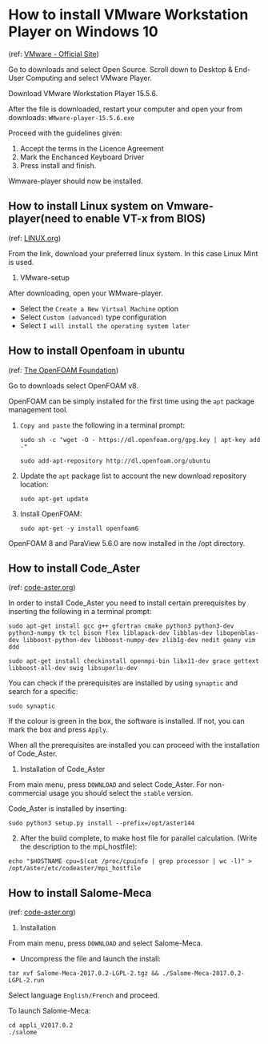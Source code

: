 # How to install VMware Workstation Player on Windows 10

(ref: [VMware - Official Site](https://www.vmware.com))

Go to downloads and select Open Source. Scroll down to Desktop & End-User Computing and select VMware Player.

Download VMware Workstation Player 15.5.6.

After the file is downloaded, restart your computer and open your from downloads:
    ```
    WMware-player-15.5.6.exe
    ```

Proceed with the guidelines given:

1. Accept the terms in the Licence Agreement
2. Mark the Enchanced Keyboard Driver
3. Press install and finish.


Wmware-player should now be installed.


## How to install Linux system on Vmware-player(need to enable VT-x from BIOS)

(ref: [LINUX.org](https://www.linux.org/pages/download/))

From the link, download your preferred linux system. In this case Linux Mint is used. 

1. VMware-setup

After downloading, open your WMware-player. 
* Select the `Create a New Virtual Machine` option
* Select `Custom (advanced)` type configuration
* Select `I will install the operating system later`




## How to install Openfoam in ubuntu

(ref: [The OpenFOAM Foundation](http:www.openfoam.org))

Go to downloads select OpenFOAM v8.

OpenFOAM can be simply installed for the first time using the `apt` package management tool. 

1. `Copy and paste` the following in a terminal prompt:

    ```
    sudo sh -c "wget -O - https://dl.openfoam.org/gpg.key | apt-key add -"

    sudo add-apt-repository http://dl.openfoam.org/ubuntu
    ```

2. Update the `apt` package list to account the new download repository location:
    ```
    sudo apt-get update
    ```
3. Install OpenFOAM:
    ```
    sudo apt-get -y install openfoam6

    ```

OpenFOAM 8 and ParaView 5.6.0 are now installed in the /opt directory.

## How to install Code_Aster

(ref: [code-aster.org](https://www.code-aster.org/spip.php?rubrique2))

In order to install Code_Aster you need to install certain prerequisites by inserting the following in a terminal prompt:
```shell
sudo apt-get install gcc g++ gfortran cmake python3 python3-dev python3-numpy tk tcl bison flex liblapack-dev libblas-dev libopenblas-dev libboost-python-dev libboost-numpy-dev zlib1g-dev nedit geany vim ddd
    
sudo apt-get install checkinstall openmpi-bin libx11-dev grace gettext libboost-all-dev swig libsuperlu-dev
```

You can check if the prerequisites are installed by using `synaptic` and search for a specific:
```shell
sudo synaptic
```
If the colour is green in the box, the software is installed. If not, you can mark the box and press `Apply`.

When all the prerequisites are installed you can proceed with the installation of Code_Aster.



1. Installation of Code_Aster

From main menu, press `DOWNLOAD` and select Code_Aster. For non-commercial usage you should select the `stable` version.

Code_Aster is installed by inserting:

``` 
sudo python3 setup.py install --prefix=/opt/aster144
```

2. After the build complete, to make host file for parallel calculation. (Write the description to the mpi_hostfile):
   
```
echo "$HOSTNAME cpu=$(cat /proc/cpuinfo | grep processor | wc -l)" > /opt/aster/etc/codeaster/mpi_hostfile
```

## How to install Salome-Meca

(ref: [code-aster.org](https://www.code-aster.org/spip.php?rubrique2))

1. Installation

From main menu, press `DOWNLOAD` and select Salome-Meca. 
* Uncompress the file and launch the install:
```
tar xvf Salome-Meca-2017.0.2-LGPL-2.tgz && ./Salome-Meca-2017.0.2-LGPL-2.run
```

Select language `English/French` and proceed. 

To launch Salome-Meca:
```
cd appli_V2017.0.2
./salome
```














